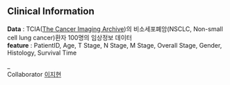 ## Clinical Information 
**Data** : TCIA([The Cancer Imaging Archive](https://www.cancerimagingarchive.net/))의 비소세포폐암(NSCLC, Non-small cell lung cancer)환자 100명의 임상정보 데이터   
**feature** : PatientID, Age, T Stage, N Stage, M Stage, Overall Stage, Gender, Histology, Survival Time 

_     
Collaborator [이지현](https://github.com/leeejihyun)
